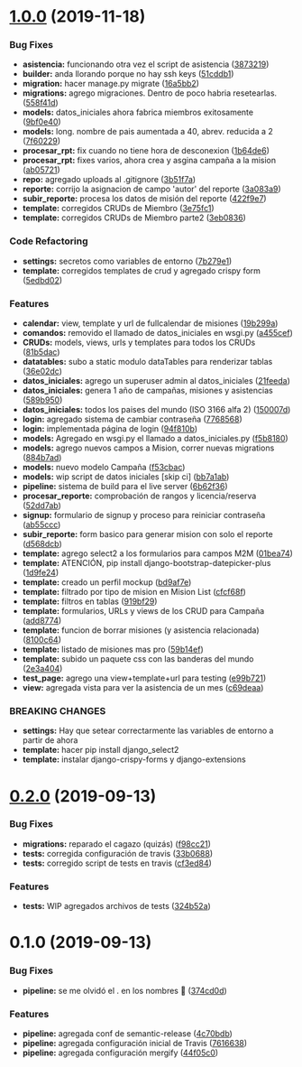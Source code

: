 # [1.0.0](https://github.com/ZR-TECDI/zrstats/compare/v0.2.0...v1.0.0) (2019-11-18)


### Bug Fixes

* **asistencia:** funcionando otra vez el script de asistencia ([3873219](https://github.com/ZR-TECDI/zrstats/commit/3873219e45e87dd3983d6957aa473978b3eb973f))
* **builder:** anda llorando porque no hay ssh keys ([51cddb1](https://github.com/ZR-TECDI/zrstats/commit/51cddb1dc0536c1402208ff7b667e0b8618eb403))
* **migration:** hacer manage.py migrate ([16a5bb2](https://github.com/ZR-TECDI/zrstats/commit/16a5bb2bb66d1011eb97b5e6c0999af2859a8c90))
* **migrations:** agrego migraciones. Dentro de poco habria resetearlas. ([558f41d](https://github.com/ZR-TECDI/zrstats/commit/558f41ddf8c7c79b3b9ddc5deff5e6a1a51865a5))
* **models:** datos_iniciales ahora fabrica miembros exitosamente ([9bf0e40](https://github.com/ZR-TECDI/zrstats/commit/9bf0e40f5cde206b9e0ec2afb5f554dc3e112819))
* **models:** long. nombre de pais aumentada a 40, abrev. reducida a 2 ([7f60229](https://github.com/ZR-TECDI/zrstats/commit/7f60229cf7cf010753e94e59a65c30252e99da50))
* **procesar_rpt:** fix cuando no tiene hora de desconexion ([1b64de6](https://github.com/ZR-TECDI/zrstats/commit/1b64de620ccf80e8d878f8bd4b01d99d661f3f68))
* **procesar_rpt:** fixes varios, ahora crea y asgina campaña a la mision ([ab05721](https://github.com/ZR-TECDI/zrstats/commit/ab057210f54bed410a90a9c0ac8c49b9ce0b37b5))
* **repo:** agregado uploads al .gitignore ([3b51f7a](https://github.com/ZR-TECDI/zrstats/commit/3b51f7a50903a6b292a5bb87db031e07facb9249))
* **reporte:** corrijo la asignacion de campo 'autor' del reporte ([3a083a9](https://github.com/ZR-TECDI/zrstats/commit/3a083a969438e57e0b39f230c6cc017543123837))
* **subir_reporte:** procesa los datos de misión del reporte ([422f9e7](https://github.com/ZR-TECDI/zrstats/commit/422f9e7595dcd8408b5cb4c9a8cf75c632c9cd77))
* **template:** corregidos CRUDs de Miembro ([3e75fc1](https://github.com/ZR-TECDI/zrstats/commit/3e75fc13832748afa3290704670b2b8d8913266b))
* **template:** corregidos CRUDs de Miembro parte2 ([3eb0836](https://github.com/ZR-TECDI/zrstats/commit/3eb0836bc7217d717f4cc7a069f0ba6e87207b1f))


### Code Refactoring

* **settings:** secretos como variables de entorno ([7b279e1](https://github.com/ZR-TECDI/zrstats/commit/7b279e1a46e0a1b1f46765f02fa8977030e81e86))
* **template:** corregidos templates de crud y agregado crispy form ([5edbd02](https://github.com/ZR-TECDI/zrstats/commit/5edbd0210898602df1e1993bafdc854c6b2491fc))


### Features

* **calendar:** view, template y url de fullcalendar de misiones ([19b299a](https://github.com/ZR-TECDI/zrstats/commit/19b299a1f3fc24b973cb3ffa34ce73db0bc7c476))
* **comandos:** removido el llamado de datos_iniciales en wsgi.py ([a455cef](https://github.com/ZR-TECDI/zrstats/commit/a455cef5d5428d8704d47bf5f06d41649e8a858e))
* **CRUDs:** models, views, urls y templates para todos los CRUDs ([81b5dac](https://github.com/ZR-TECDI/zrstats/commit/81b5dac92c1d49a729cd7125fcfe4366177a42a0))
* **datatables:** subo a static modulo dataTables para renderizar tablas ([36e02dc](https://github.com/ZR-TECDI/zrstats/commit/36e02dcd91afa39528e36edf81516eec91a7b224))
* **datos_iniciales:** agrego un superuser admin al datos_iniciales ([21feeda](https://github.com/ZR-TECDI/zrstats/commit/21feedab5565f5c6b0c8cbcebb3c8fcd4599274b))
* **datos_iniciales:** genera 1 año de campañas, misiones y asistencias ([589b950](https://github.com/ZR-TECDI/zrstats/commit/589b95050621c4a6de8270ee7f5816a3d9338100))
* **datos_iniciales:** todos los paises del mundo (ISO 3166 alfa 2) ([150007d](https://github.com/ZR-TECDI/zrstats/commit/150007daddbec8393e60fb349f7fb9797f43d97e))
* **login:** agregado sistema de cambiar contraseña ([7768568](https://github.com/ZR-TECDI/zrstats/commit/7768568be325f8f038faa55c58050784d252ac7e))
* **login:** implementada página de login ([94f810b](https://github.com/ZR-TECDI/zrstats/commit/94f810b6249d464a0154dbe5136fb345bec6a2b9))
* **models:** Agregado en wsgi.py el llamado a datos_iniciales.py ([f5b8180](https://github.com/ZR-TECDI/zrstats/commit/f5b8180b80a4fb7b447597e62c002be5fb25e78c))
* **models:** agrego nuevos campos a Mision, correr nuevas migrations ([884b7ad](https://github.com/ZR-TECDI/zrstats/commit/884b7adc4060d24855a57c238a595ff1b778b6f4))
* **models:** nuevo modelo Campaña ([f53cbac](https://github.com/ZR-TECDI/zrstats/commit/f53cbac700d75d8a187ce29910db9ea2faa39d7b))
* **models:** wip script de datos iniciales [skip ci] ([bb7a1ab](https://github.com/ZR-TECDI/zrstats/commit/bb7a1abdccd20531c21a62b551b7262ba42da95b))
* **pipeline:** sistema de build para el live server ([6b62f36](https://github.com/ZR-TECDI/zrstats/commit/6b62f3649e4d0e3690e0af443699d2a96a86de13))
* **procesar_reporte:** comprobación de rangos y licencia/reserva ([52dd7ab](https://github.com/ZR-TECDI/zrstats/commit/52dd7aba5bb7217cb993ccb4eb52866580ea9fb3))
* **signup:** formulario de signup y proceso para reiniciar contraseña ([ab55ccc](https://github.com/ZR-TECDI/zrstats/commit/ab55cccc1361b372bb1d525acd2cbb1f8f19572a))
* **subir_reporte:** form basico para generar mision con solo el reporte ([d568dcb](https://github.com/ZR-TECDI/zrstats/commit/d568dcbd6cb127ebf0f41c4f0f604dda986127d4))
* **template:** agrego select2 a los formularios para campos M2M ([01bea74](https://github.com/ZR-TECDI/zrstats/commit/01bea748f705cdd764516b79db623501c32b5d9b))
* **template:** ATENCIÓN, pip install django-bootstrap-datepicker-plus ([1d9fe24](https://github.com/ZR-TECDI/zrstats/commit/1d9fe241f1d5310b40525be996ec96f40ee7641a))
* **template:** creado un perfil mockup ([bd9af7e](https://github.com/ZR-TECDI/zrstats/commit/bd9af7ead1c20c0eca0fa411471308f2fefb2388))
* **template:** filtrado por tipo de mision en Mision List ([cfcf68f](https://github.com/ZR-TECDI/zrstats/commit/cfcf68fcdcc69e16c39de1782c274b1c885ebc10))
* **template:** filtros en tablas ([919bf29](https://github.com/ZR-TECDI/zrstats/commit/919bf2966259c172598219f310a9034c674ee07f))
* **template:** formularios, URLs y views de los CRUD para Campaña ([add8774](https://github.com/ZR-TECDI/zrstats/commit/add87743cdc93198d3b53a99b7f1e6152f8ef191))
* **template:** funcion de borrar misiones (y asistencia relacionada) ([8100c64](https://github.com/ZR-TECDI/zrstats/commit/8100c64d4a54446adfddc29cb52bfd1370fbb219))
* **template:** listado de misiones mas pro ([59b14ef](https://github.com/ZR-TECDI/zrstats/commit/59b14efdddba5c76533b54388061ad6f2078895d))
* **template:** subido un paquete css con las banderas del mundo ([2e3a404](https://github.com/ZR-TECDI/zrstats/commit/2e3a4047dc67986b6fc4307ad94b81d938201337))
* **test_page:** agrego una view+template+url para testing ([e99b721](https://github.com/ZR-TECDI/zrstats/commit/e99b7214eb74af6776231b5e8050ab4659cebb96))
* **view:** agregada vista para ver la asistencia de un mes ([c69deaa](https://github.com/ZR-TECDI/zrstats/commit/c69deaaa5e9e709a289e66dbf03ae1f71e07bf86))


### BREAKING CHANGES

* **settings:** Hay que setear correctarmente las variables de entorno a partir de ahora
* **template:** hacer pip install django_select2
* **template:** instalar django-crispy-forms y django-extensions

# [0.2.0](https://github.com/ZR-TECDI/zrstats/compare/v0.1.0...v0.2.0) (2019-09-13)


### Bug Fixes

* **migrations:** reparado el cagazo (quizás) ([f98cc21](https://github.com/ZR-TECDI/zrstats/commit/f98cc21))
* **tests:** corregida configuración de travis ([33b0688](https://github.com/ZR-TECDI/zrstats/commit/33b0688))
* **tests:** corregido script de tests en travis ([cf3ed84](https://github.com/ZR-TECDI/zrstats/commit/cf3ed84))


### Features

* **tests:** WIP agregados archivos de tests ([324b52a](https://github.com/ZR-TECDI/zrstats/commit/324b52a))

# 0.1.0 (2019-09-13)


### Bug Fixes

* **pipeline:** se me olvidó el . en los nombres :monkey: ([374cd0d](https://github.com/ZR-TECDI/zrstats/commit/374cd0d))


### Features

* **pipeline:** agregada conf de semantic-release ([4c70bdb](https://github.com/ZR-TECDI/zrstats/commit/4c70bdb))
* **pipeline:** agregada configuración inicial de Travis ([7616638](https://github.com/ZR-TECDI/zrstats/commit/7616638))
* **pipeline:** agregada configuración mergify ([44f05c0](https://github.com/ZR-TECDI/zrstats/commit/44f05c0))
